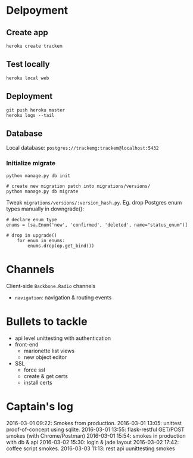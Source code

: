 
# Delpoyment

## Create app
```
heroku create trackem
```

## Test locally
```
heroku local web
```

## Deployment
```
git push heroku master
heroku logs --tail
```


## Database
Local database: `postgres://trackemg:trackem@localhost:5432`

### Initialize migrate
```
python manage.py db init
```

```
# create new migration patch into migrations/versions/
python manage.py db migrate
```

Tweak `migrations/versions/:version_hash.py`. Eg. drop Postgres enum types manually in downgrade():
```
# declare enum type
enums = [sa.Enum('new', 'confirmed', 'deleted', name="status_enum")]

# drop in upgrade()
    for enum in enums:
        enums.drop(op.get_bind())
```

# Channels
Client-side `Backbone.Radio` channels
 - `navigation`: navigation & routing events


# Bullets to tackle
 - api level unittesting with authentication
 - front-end
 	- marionette list views
 	- new object editor
 - SSL
 	- force ssl
 	- create & get certs
 	- install certs

# Captain's log
2016-03-01 09:22: Smokes from production.
2016-03-01 13:05: unittest proof-of-concept using sqlite.
2016-03-01 13:55: flask-restful GET/POST smokes (with Chrome/Postman)
2016-03-01 15:54: smokes in production with db & api
2016-03-02 15:30: login & jade layout
2016-03-02 17:42: coffee script smokes.
2016-03-03 11:13: rest api uunittesting smokes
